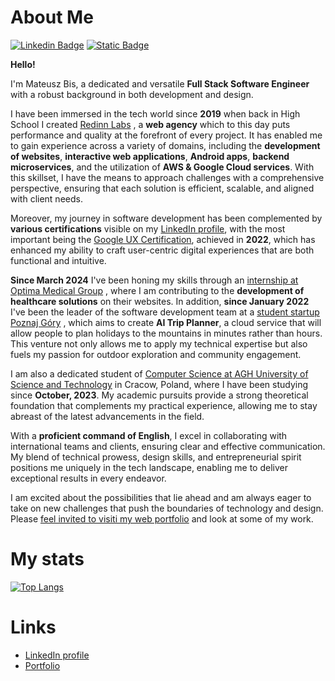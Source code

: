 # About Me

[![Linkedin Badge](https://img.shields.io/badge/-LinkedIn-0e76a8?style=flat-square&logo=Linkedin&logoColor=white)](https://www.linkedin.com/in/mateusz-bis-185bb1230/)
[![Static Badge](https://img.shields.io/badge/My-Portfolio-blue)](https://matb85.github.io/#selected-works)

**Hello!**

I'm Mateusz Bis, a dedicated and versatile **Full Stack Software Engineer** with a robust background in both development and design.

I have been immersed in the tech world since **2019** when back in High School I created [Redinn Labs](https://redinnlabs.com) , a **web agency** which to this day puts performance and quality at the forefront of every project. It has enabled me to gain experience across a variety of domains, including the **development of websites**, **interactive web applications**, **Android apps**, **backend microservices**, and the utilization of **AWS & Google Cloud services**. With this skillset, I have the means to approach challenges with a comprehensive perspective, ensuring that each solution is efficient, scalable, and aligned with client needs.

Moreover, my journey in software development has been complemented by **various certifications** visible on my [LinkedIn profile](https://www.linkedin.com/in/mateusz-bis-185bb1230/), with the most important being the [Google UX Certification](https://www.coursera.org/professional-certificates/google-ux-design), achieved in **2022**, which has enhanced my ability to craft user-centric digital experiences that are both functional and intuitive.

**Since March 2024** I've been honing my skills through an [internship at Optima Medical Group](https://optimamedical.pl) , where I am contributing to the **development of healthcare solutions** on their websites. In addition, **since January 2022** I've been the leader of the software development team at a [student startup Poznaj Góry](https://poznajgory.pl) , which aims to create **AI Trip Planner**, a cloud service that will allow people to plan holidays to the mountains in minutes rather than hours. This venture not only allows me to apply my technical expertise but also fuels my passion for outdoor exploration and community engagement.

I am also a dedicated student of [Computer Science at AGH University of Science and Technology](https://informatyka.agh.edu.pl/en/) in Cracow, Poland, where I have been studying since **October, 2023**. My academic pursuits provide a strong theoretical foundation that complements my practical experience, allowing me to stay abreast of the latest advancements in the field.

With a **proficient command of English**, I excel in collaborating with international teams and clients, ensuring clear and effective communication. My blend of technical prowess, design skills, and entrepreneurial spirit positions me uniquely in the tech landscape, enabling me to deliver exceptional results in every endeavor.

I am excited about the possibilities that lie ahead and am always eager to take on new challenges that push the boundaries of technology and design. Please [feel invited to visiti my web portfolio](https://matb85.github.io/#selected-works) and look at some of my work.

# My stats

[![Top Langs](https://github-readme-stats.vercel.app/api/top-langs/?username=matb85)](https://github.com/anuraghazra/github-readme-stats)

# Links


- [LinkedIn profile]()
- [Portfolio](https://matb85.github.io/#selected-works)
